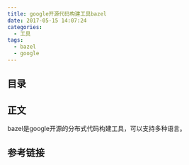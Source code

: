```yaml
---
title: google开源代码构建工具bazel
date: 2017-05-15 14:07:24
categories:
  - 工具
tags:
  - bazel
  - google
---
```


## 目录

## 正文

bazel是google开源的分布式代码构建工具，可以支持多种语言。

## 参考链接
